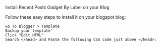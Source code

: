 Install Recent Posts Gadget By Label on your Blog

Follow these easy steps to install it on your blogspot blog:

    Go To Blogger > Template
    Backup your template'
    Click "Edit HTML"
    Search </head> and Paste the following CSS code just above </head>:
